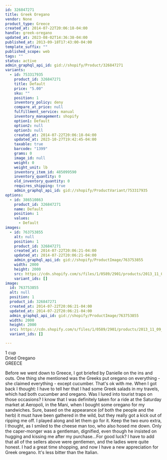 ```yaml
---
id: 326847271
title: Greek Oregano
vendor: None
product_type: Greece
created_at: 2014-07-22T20:06:18-04:00
handle: greek-oregano
updated_at: 2023-08-02T14:36:38-04:00
published_at: 2013-09-18T17:43:00-04:00
template_suffix: ""
published_scope: web
tags: ""
status: active
admin_graphql_api_id: gid://shopify/Product/326847271
variants:
  - id: 753317935
    product_id: 326847271
    title: Default
    price: "5.00"
    sku: ""
    position: 1
    inventory_policy: deny
    compare_at_price: null
    fulfillment_service: manual
    inventory_management: shopify
    option1: Default
    option2: null
    option3: null
    created_at: 2014-07-22T20:06:18-04:00
    updated_at: 2023-10-27T19:42:45-04:00
    taxable: true
    barcode: "1399"
    grams: 0
    image_id: null
    weight: 0
    weight_unit: lb
    inventory_item_id: 485099590
    inventory_quantity: 0
    old_inventory_quantity: 0
    requires_shipping: true
    admin_graphql_api_id: gid://shopify/ProductVariant/753317935
options:
  - id: 386510863
    product_id: 326847271
    name: Default
    position: 1
    values:
      - Default
images:
  - id: 763753855
    alt: null
    position: 1
    product_id: 326847271
    created_at: 2014-07-22T20:06:21-04:00
    updated_at: 2014-07-22T20:06:21-04:00
    admin_graphql_api_id: gid://shopify/ProductImage/763753855
    width: 2000
    height: 2000
    src: https://cdn.shopify.com/s/files/1/0589/2901/products/2013_11_09_Kiosk_1162.jpeg?v=1406073981
    variant_ids: []
image:
  id: 763753855
  alt: null
  position: 1
  product_id: 326847271
  created_at: 2014-07-22T20:06:21-04:00
  updated_at: 2014-07-22T20:06:21-04:00
  admin_graphql_api_id: gid://shopify/ProductImage/763753855
  width: 2000
  height: 2000
  src: https://cdn.shopify.com/s/files/1/0589/2901/products/2013_11_09_Kiosk_1162.jpeg?v=1406073981
  variant_ids: []

---
```


1 cup  
Dried Oregano  
GREECE

Before we went down to Greece, I got briefed by Danielle on the ins and outs. One thing she mentioned was the Greeks put oregano on everything \- she claimed everything \- except cucumber. That's ok with me. When I got back I thought: I have to tell her that I had some Greek salads in my travels, which had both cucumber and oregano. Was I lured into tourist traps on those occasions? I know that I was definitely taken for a ride at the Saturday market at Aeropoli, in the Mani, when I bought some oregano for my sandwiches. Sure, based on the appearance (of both the people and the herb) it must have been gathered in the wild, but they really got a kick out of ripping me off. I played along and let them go for it. Keep the two euro extra, I thought, as I smiled to the cheese man too, who also hosed me down. Only the caper-monger was a gentleman, dignified, even though he insisted on hugging and kissing me after my purchase...For good luck? I have to add that all of the sellers above were gentlemen, and the ladies were quite honest. I had a great time shopping, and now I have a new appreciation for Greek oregano. It's less bitter than the Italian.